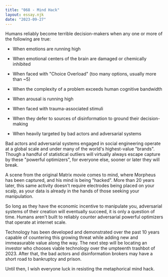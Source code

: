 ```yaml
---
title: "068 - Mind Hack"
layout: essay.njk
date: "2023-09-27"
---
```


Humans reliably become terrible decision-makers when any one or more of the following are true:

- When emotions are running high

- When emotional centers of the brain are damaged or chemically inhibited

- When faced with "Choice Overload" (too many options, usually more than ~5)

- When the complexity of a problem exceeds human cognitive bandwidth

- When arousal is running high

- When faced with trauma-associated stimuli

- When they defer to sources of disinformation to ground their decision-making

- When heavily targeted by bad actors and adversarial systems

Bad actors and adversarial systems engaged in social engineering operate at a global scale and under many of the world's highest-value "brands". Though a handful of statistical outliers will virtually always escape capture by these "powerful optimizers", for everyone else, sooner or later they will break.

A scene from the original Matrix movie comes to mind, where Morpheus has been captured, and his mind is being "hacked". More than 20 years later, this same activity doesn't require electrodes being placed on your scalp, as your data is already in the hands of those seeking your manipulation.

So long as they have the economic incentive to manipulate you, adversarial systems of their creation will eventually succeed, it is only a question of time. Humans aren't built to reliably counter adversarial powerful optimizers that operate at internet scale.

Technology has been developed and demonstrated over the past 10 years capable of countering this growing threat while adding new and immeasurable value along the way. The next step will be locating an investor who chooses viable technology over the umpteenth trashbot of 2023. After that, the bad actors and disinformation brokers may have a short road to bankruptcy and prison.

Until then, I wish everyone luck in resisting the metaphorical mind hack.